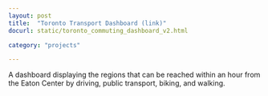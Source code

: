 ```yaml
---
layout: post
title:  "Toronto Transport Dashboard (link)"
docurl: static/toronto_commuting_dashboard_v2.html

category: "projects"

---
```

A dashboard displaying the regions that can be reached within an hour from the Eaton Center by driving, public transport, biking, and walking.
